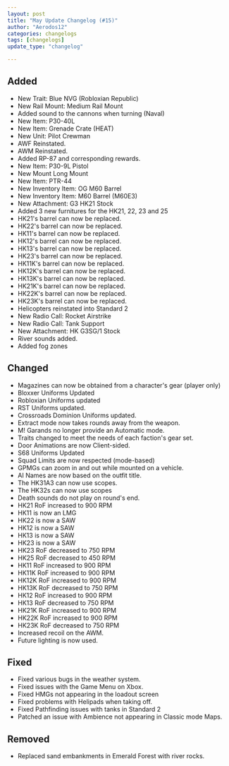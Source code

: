 ```yaml
---
layout: post
title: "May Update Changelog (#15)"
author: "Aerodos12"
categories: changelogs
tags: [changelogs]
update_type: "changelog"

---
```



## Added 
- New Trait: Blue NVG (Robloxian Republic)
- New Rail Mount: Medium Rail Mount
- Added sound to the cannons when turning (Naval)
- New Item: P30-40L
- New Item: Grenade Crate (HEAT)
- New Unit: Pilot Crewman
- AWF Reinstated.
- AWM Reinstated.
- Added RP-87 and corresponding rewards.
- New Item: P30-9L Pistol
- New Mount Long Mount
- New Item: PTR-44
- New Inventory Item: OG M60 Barrel
- New Inventory Item: M60 Barrel (M60E3)
- New Attachment: G3 HK21 Stock
- Added 3 new furnitures for the HK21, 22, 23 and 25
- HK21's barrel can now be replaced.
- HK22's barrel can now be replaced.
- HK11's barrel can now be replaced.
- HK12's barrel can now be replaced.
- HK13's barrel can now be replaced.
- HK23's barrel can now be replaced.
- HK11K's barrel can now be replaced.
- HK12K's barrel can now be replaced.
- HK13K's barrel can now be replaced.
- HK21K's barrel can now be replaced.
- HK22K's barrel can now be replaced.
- HK23K's barrel can now be replaced.
- Helicopters reinstated into Standard 2
- New Radio Call: Rocket Airstrike
- New Radio Call: Tank Support
- New Attachment: HK G3SG/1 Stock
- River sounds added.
- Added fog zones

## Changed
- Magazines can now be obtained from a character's gear (player only)
- Bloxxer Uniforms Updated
- Robloxian Uniforms updated
- RST Uniforms updated.
- Crossroads Dominion Uniforms updated.
- Extract mode now takes rounds away from the weapon.
- M! Garands no longer provide an Automatic mode.
- Traits changed to meet the needs of each faction's gear set.
- Door Animations are now Client-sided.
- S68 Uniforms Updated
- Squad Limits are now respected (mode-based)
- GPMGs can zoom in and out while mounted on a vehicle.
- AI Names are now based on the outfit title.
- The HK31A3 can now use scopes.
- The HK32s can now use scopes
- Death sounds do not play on round's end.
- HK21 RoF increased to 900 RPM
- HK11 is now an LMG
- HK22 is now a SAW
- HK12 is now a SAW
- HK13 is now a SAW
- HK23 is now a SAW
- HK23 RoF decreased to 750 RPM
- HK25 RoF decreased to 450 RPM
- HK11 RoF increased to 900 RPM
- HK11K RoF increased to 900 RPM
- HK12K RoF increased to 900 RPM
- HK13K RoF decreased to 750 RPM
- HK12 RoF increased to 900 RPM
- HK13 RoF decreased to 750 RPM
- HK21K RoF increased to 900 RPM
- HK22K RoF increased to 900 RPM
- HK23K RoF decreased to 750 RPM
- Increased recoil on the AWM.
- Future lighting is now used.

## Fixed
- Fixed various bugs in the weather system.
- Fixed issues with the Game Menu on Xbox.
- Fixed HMGs not appearing in the loadout screen
- Fixed problems with Helipads when taking off.
- Fixed Pathfinding issues with tanks in Standard 2
- Patched an issue with Ambience not appearing in Classic mode Maps.

## Removed
- Replaced sand embankments in Emerald Forest with river rocks.